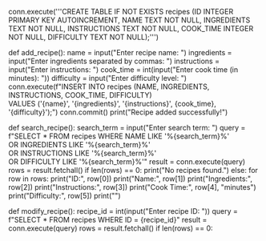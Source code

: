 conn.execute('''CREATE TABLE IF NOT EXISTS recipes
             (ID INTEGER PRIMARY KEY AUTOINCREMENT,
             NAME TEXT NOT NULL,
             INGREDIENTS TEXT NOT NULL,
             INSTRUCTIONS TEXT NOT NULL,
             COOK_TIME INTEGER NOT NULL,
             DIFFICULTY TEXT NOT NULL);''')

def add_recipe():
    name = input("Enter recipe name: ")
    ingredients = input("Enter ingredients separated by commas: ")
    instructions = input("Enter instructions: ")
    cook_time = int(input("Enter cook time (in minutes): "))
    difficulty = input("Enter difficulty level: ")
    conn.execute(f"INSERT INTO recipes (NAME, INGREDIENTS, INSTRUCTIONS, COOK_TIME, DIFFICULTY) \
                   VALUES ('{name}', '{ingredients}', '{instructions}', {cook_time}, '{difficulty}');")
    conn.commit()
    print("Recipe added successfully!")


def search_recipe():
    search_term = input("Enter search term: ")
    query = f"SELECT * FROM recipes WHERE NAME LIKE '%{search_term}%' \
             OR INGREDIENTS LIKE '%{search_term}%' \
             OR INSTRUCTIONS LIKE '%{search_term}%' \
             OR DIFFICULTY LIKE '%{search_term}%'"
    result = conn.execute(query)
    rows = result.fetchall()
    if len(rows) == 0:
        print("No recipes found.")
    else:
        for row in rows:
                    print("ID:", row[0])
            print("Name:", row[1])
            print("Ingredients:", row[2])
            print("Instructions:", row[3])
            print("Cook Time:", row[4], "minutes")
            print("Difficulty:", row[5])
            print("")

def modify_recipe():
    recipe_id = int(input("Enter recipe ID: "))
    query = f"SELECT * FROM recipes WHERE ID = {recipe_id}"
    result = conn.execute(query)
    rows = result.fetchall()
    if len(rows) == 0:
